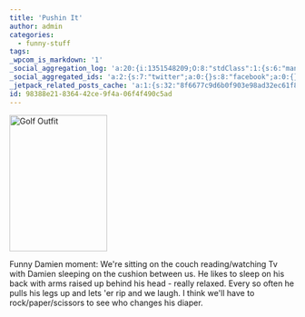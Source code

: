 ```yaml
---
title: 'Pushin It'
author: admin
categories:
  - funny-stuff
tags: 
_wpcom_is_markdown: '1'
_social_aggregation_log: 'a:20:{i:1351548209;O:8:"stdClass":1:{s:6:"manual";s:0:"";}i:1351550057;O:8:"stdClass":1:{s:6:"manual";s:0:"";}i:1351552777;O:8:"stdClass":1:{s:6:"manual";s:0:"";}i:1351557528;O:8:"stdClass":1:{s:6:"manual";s:0:"";}i:1351565573;O:8:"stdClass":1:{s:6:"manual";s:0:"";}i:1351580790;O:8:"stdClass":1:{s:6:"manual";s:0:"";}i:1351610858;O:8:"stdClass":1:{s:6:"manual";s:0:"";}i:1351655165;O:8:"stdClass":1:{s:6:"manual";s:0:"";}i:1351743727;O:8:"stdClass":1:{s:6:"manual";s:0:"";}i:1351917040;O:8:"stdClass":1:{s:6:"manual";s:0:"";}i:1371995546;O:8:"stdClass":2:{s:6:"manual";b:0;s:5:"items";a:0:{}}i:1372016170;O:8:"stdClass":2:{s:6:"manual";b:0;s:5:"items";a:0:{}}i:1372032892;O:8:"stdClass":2:{s:6:"manual";b:0;s:5:"items";a:0:{}}i:1372042746;O:8:"stdClass":2:{s:6:"manual";b:0;s:5:"items";a:0:{}}i:1372153433;O:8:"stdClass":2:{s:6:"manual";b:0;s:5:"items";a:0:{}}i:1372308310;O:8:"stdClass":2:{s:6:"manual";b:0;s:5:"items";a:0:{}}i:1372569897;O:8:"stdClass":2:{s:6:"manual";b:0;s:5:"items";a:0:{}}i:1372887145;O:8:"stdClass":2:{s:6:"manual";b:0;s:5:"items";a:0:{}}i:1373058312;O:8:"stdClass":2:{s:6:"manual";b:0;s:5:"items";a:0:{}}i:1373231723;O:8:"stdClass":2:{s:6:"manual";b:0;s:5:"items";a:0:{}}}'
_social_aggregated_ids: 'a:2:{s:7:"twitter";a:0:{}s:8:"facebook";a:0:{}}'
_jetpack_related_posts_cache: 'a:1:{s:32:"8f6677c9d6b0f903e98ad32ec61f8deb";a:2:{s:7:"expires";i:1510642470;s:7:"payload";a:3:{i:0;a:1:{s:2:"id";i:211;}i:1;a:1:{s:2:"id";i:185;}i:2;a:1:{s:2:"id";i:196;}}}}'
id: 98388e21-8364-42ce-9f4a-06f4f490c5ad
---
```

<p><a href="http://www.flickr.com/photos/lemon/710180039/" class="tt-flickr"><img src="http://farm2.static.flickr.com/1119/710180039_dd96563415_m.jpg" alt="Golf Outfit" width="172" height="240" border="0" /></a></p>
<p>Funny Damien moment:  We're sitting on the couch reading/watching Tv with Damien sleeping on the cushion between us.  He likes to sleep on his back with arms raised up behind his head - really relaxed.  Every so often he pulls his legs up and lets 'er rip and we laugh.  I think we'll have to rock/paper/scissors to see who changes his diaper.</p>
